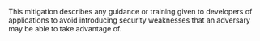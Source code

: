 This mitigation describes any guidance or training given to developers of applications to avoid introducing security weaknesses that an adversary may be able to take advantage of.